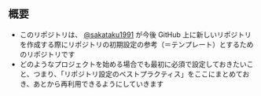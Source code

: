 ## 概要
- このリポジトリは、 [@sakataku1991](https://github.com/sakataku1991) が今後 GitHub 上に新しいリポジトリを作成する際にリポジトリの初期設定の参考（＝テンプレート）とするためのリポジトリです
- どのようなプロジェクトを始める場合でも最初に必須で設定しておきたいこと、つまり、「リポジトリ設定のベストプラクティス」をここにまとめておき、あとから再利用できるようにしていきます
